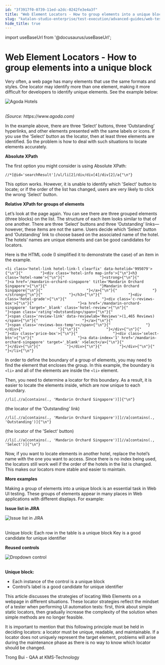 ```yaml
---
id: "3f3917f0-0739-11ed-a2dc-0242fe3e4a3f"
title: "Web Element Locators - How to group elements into a unique block"
slug: "katalon-studio-enterprise/test-execution/advanced-guides/web-testing/web-element-locators---how-to-group-elements-into-a-unique-block"
hide_title: true
---
```

import useBaseUrl from '@docusaurus/useBaseUrl';

  

# <a id="id" class="anchor_top_offset"/><a id="ariaid-title1" class="anchor_top_offset"/>Web Element Locators - How to group elements into a unique block

  
    
<p xmlns="http://www.w3.org/1999/xhtml" className="p">Very often, a web page has many elements that use the same   formats and styles. One locator may identify more than one element,   making it more difficult for developers to identify unique   elements. See the example below:</p> 
    
<p xmlns="http://www.w3.org/1999/xhtml" className="p">   <img className="image" src={useBaseUrl("https://github.com/katalon-studio/docs-images/raw/master/katalon-studio/tutorials/how_to_handle_web_element_block_locators/agoda_list.png")} alt="Agoda Hotels" /><br /><br /> </p> 
    
<p xmlns="http://www.w3.org/1999/xhtml" className="p">   <em className="ph i">(Source: https://www.agoda.com)</em> </p> 
    
<p xmlns="http://www.w3.org/1999/xhtml" className="p">In the example above, there are three ‘Select’   buttons, three ‘Outstanding’ hyperlinks, and other   elements presented with the same labels or icons. If you use the   ‘Select’ button as the locator, then at least three   elements are identified. So the problem is how to deal with such   situations to locate elements accurately.</p> 
    
<p xmlns="http://www.w3.org/1999/xhtml" className="p">   <strong className="ph b">Absolute XPath</strong> </p> 
    
<p xmlns="http://www.w3.org/1999/xhtml" className="p">The first option you might consider is using Absolute XPath:</p> 
          
<pre xmlns="http://www.w3.org/1999/xhtml" className="pre codeblock"><code>//*[@id='searchResult']/ul/li[2]/div/div[4]/div[2]/a{"\n"}</code></pre> 
        
<p xmlns="http://www.w3.org/1999/xhtml" className="p">This option works. However, it is unable to identify which   'Select' button to locate; or if the order of the list has changed,   users are very likely to click the wrong 'Select' button.</p> 
    
<p xmlns="http://www.w3.org/1999/xhtml" className="p">   <strong className="ph b">Relative XPath for groups of elements</strong> </p> 
    
<p xmlns="http://www.w3.org/1999/xhtml" className="p">Let’s look at the page again. You can see there are three   grouped elements (three blocks) on the list. The structure of each   item looks similar to that of one another. There are three   ‘Select’ buttons and three ‘Outstanding’   links—however, these items are not the same. Users decide   which ‘Select’ button and ‘Outstanding’   link to choose based on the associated name of the hotel. The   hotels’ names are unique elements and can be good candidates   for locators.</p> 
    
<p xmlns="http://www.w3.org/1999/xhtml" className="p">Here is the HTML code (I simplified it to demonstrate the case)   of an item in the example.</p> 
          
<pre xmlns="http://www.w3.org/1999/xhtml" className="pre codeblock"><code>&lt;li class='hotel-link hotel-link-l clearfix' data-hotelid='995079'&gt;{"\n"}{"        "}&lt;div class='hotel-info map-info'&gt;{"\n"}&lt;h3 class='hotel-name'&gt;{"\n"}{"                "}&lt;strong&gt;{"\n"}{"                    "}&lt;a href='/mandarin-orchard-singapore' title='Mandarin Orchard Singapore'&gt;{"\n"}{"                        "}Mandarin Orchard Singapore{"\n"}{"                    "}&lt;/a&gt;{"\n"}{"                "}&lt;/strong&gt;{"\n"}{"            "}&lt;/h3&gt;{"\n"}{"            "}&lt;div class='hotel-grade'&gt;{"\n"}{"                "}&lt;div class='c-reviews-box'&gt;{"\n"}{"                    "}&lt;a href='/mandarin-orchard-singapore' target='_blank' class='hotel-review'&gt;{"\n"}{"                        "}&lt;span class='rating'&gt;Outstanding&lt;/span&gt;{"\n"}{"                        "}&lt;span class='review-link' data-reviewlab='Reviews'&gt;(1,465 Reviews)&lt;/span&gt;{"\n"}{"                    "}&lt;/a&gt;{"\n"}{"                    "}&lt;span class='reviews-box-temp'&gt;&lt;/span&gt;{"\n"}{"                "}&lt;/div&gt;{"                "}{"\n"}{"            "}&lt;/div&gt;{"\n"}{"            "}&lt;div class='price-box'&gt;{"\n"}{"                "}&lt;div class='select-btn'&gt;{"\n"}{"                    "}&lt;a data-index='1' href='/mandarin-orchard-singapore' target='_blank' &gt;Select&lt;/a&gt;{"\n"}{"                "}&lt;/div&gt;{"\n"}{"            "}&lt;/div&gt;{"\n"}{"        "}&lt;/div&gt;{"\n"}{"    "}&lt;/li&gt;{"\n"}</code></pre> 
        
<p xmlns="http://www.w3.org/1999/xhtml" className="p">In order to define the boundary of a group of elements, you may   need to find the element that encloses the group. In this example,   the boundary is <code className="ph codeph">&lt;li&gt;</code> and all of the elements are   inside the <code className="ph codeph">&lt;li&gt;</code> element.</p> 
    
<p xmlns="http://www.w3.org/1999/xhtml" className="p">Then, you need to determine a locator for this boundary. As a   result, it is easier to locate the elements inside, which are now   unique to each boundary.</p> 
          
<pre xmlns="http://www.w3.org/1999/xhtml" className="pre codeblock"><code>//li[.//a[contains(., 'Mandarin Orchard Singapore')]]{"\n"}</code></pre> 
        
<p xmlns="http://www.w3.org/1999/xhtml" className="p">(the locator of the 'Outstanding' link)</p> 
          
<pre xmlns="http://www.w3.org/1999/xhtml" className="pre codeblock"><code>//li[.//a[contains(., 'Mandarin Orchard Singapore')]]//a[contains(., 'Outstanding')]{"\n"}</code></pre> 
        
<p xmlns="http://www.w3.org/1999/xhtml" className="p">(the locator of the 'Select' button)</p> 
          
<pre xmlns="http://www.w3.org/1999/xhtml" className="pre codeblock"><code>//li[.//a[contains(., 'Mandarin Orchard Singapore')]]//a[contains(., 'Select')]{"\n"}</code></pre> 
        
<p xmlns="http://www.w3.org/1999/xhtml" className="p">Now, if you want to locate elements in another hotel, replace   the hotel’s name with the one you want to access. Since there   is no index being used, the locators still work well if the order   of the hotels in the list is changed. This makes our locators more   stable and easier to maintain.</p> 
    
<p xmlns="http://www.w3.org/1999/xhtml" className="p">   <strong className="ph b">More examples</strong> </p> 
    
<p xmlns="http://www.w3.org/1999/xhtml" className="p">Making a group of elements into a unique block is an essential   task in Web UI testing. These groups of elements appear in many   places in Web applications with different displays. For   example:</p> 
    
<p xmlns="http://www.w3.org/1999/xhtml" className="p">   <strong className="ph b">Issue list in JIRA</strong> </p> 
    
<p xmlns="http://www.w3.org/1999/xhtml" className="p">   <img className="image" src={useBaseUrl("https://github.com/katalon-studio/docs-images/raw/master/katalon-studio/tutorials/how_to_handle_web_element_block_locators/jira_list.png")} alt="Issue list in JIRA" /><br /><br /> </p> 
    
<p xmlns="http://www.w3.org/1999/xhtml" className="p">Unique block: Each row in the table is a unique block Key is a   good candidate for unique identifier</p> 
    
<p xmlns="http://www.w3.org/1999/xhtml" className="p">   <strong className="ph b">Reused controls</strong> </p> 
    
<p xmlns="http://www.w3.org/1999/xhtml" className="p">   <img className="image" src={useBaseUrl("https://github.com/katalon-studio/docs-images/raw/master/katalon-studio/tutorials/how_to_handle_web_element_block_locators/dropdown.png")} alt="Dropdown control" /><br /><br /> </p> 
    
<p xmlns="http://www.w3.org/1999/xhtml" className="p">   <strong className="ph b">Unique block:</strong> </p> 
    
<ul xmlns="http://www.w3.org/1999/xhtml" className="ul">   <li className="li">Each instance of the control is a unique block</li>   <li className="li">Control’s label is a good candidate for unique     identifier</li> </ul> 
    
<p xmlns="http://www.w3.org/1999/xhtml" className="p">This article discusses the strategies of locating Web Elements   on a webpage in different situations. These locator strategies   reflect the mindset of a tester when performing UI automation   tests: first, think about simple static locators, then gradually   increase the complexity of the solution when simple methods are no   longer feasible.</p> 
    
<p xmlns="http://www.w3.org/1999/xhtml" className="p">It is important to mention that this following principle must be   held in deciding locators: a locator must be unique, readable, and   maintainable. If a locator does not uniquely represent the target   element, problems will arise during the maintenance phase as there   is no way to know which locator should be changed.</p> 
    
<p xmlns="http://www.w3.org/1999/xhtml" className="p">Trong Bui - QAA at KMS-Technology</p> 
  

